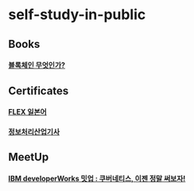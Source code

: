 # self-study-in-public

## Books
#### [블록체인 무엇인가?](https://github.com/tooget/self-study-in-public/blob/master/doc/books/블록체인무엇인가_ISBN_979-11-88612-92-5.md)

## Certificates
#### [FLEX 일본어](https://github.com/tooget/self-study-in-public/blob/master/doc/certificates/FLEX-Japanese/)
#### [정보처리산업기사](https://github.com/tooget/self-study-in-public/blob/master/doc/certificates/Industrial-Engineer-Information-Processing.md)

## MeetUp
#### [IBM developerWorks 밋업 : 쿠버네티스, 이젠 정말 써보자!](https://github.com/tooget/self-study-in-public/blob/master/doc/meetup/IBM-developerWorks-k8s-20180226.md)